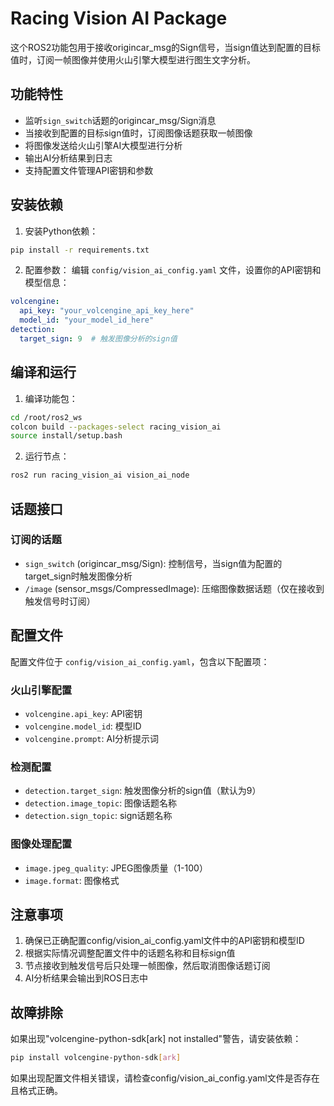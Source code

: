 # Racing Vision AI Package

这个ROS2功能包用于接收origincar_msg的Sign信号，当sign值达到配置的目标值时，订阅一帧图像并使用火山引擎大模型进行图生文字分析。

## 功能特性

- 监听`sign_switch`话题的origincar_msg/Sign消息
- 当接收到配置的目标sign值时，订阅图像话题获取一帧图像
- 将图像发送给火山引擎AI大模型进行分析
- 输出AI分析结果到日志
- 支持配置文件管理API密钥和参数

## 安装依赖

1. 安装Python依赖：
```bash
pip install -r requirements.txt
```

2. 配置参数：
编辑 `config/vision_ai_config.yaml` 文件，设置你的API密钥和模型信息：
```yaml
volcengine:
  api_key: "your_volcengine_api_key_here"
  model_id: "your_model_id_here"
detection:
  target_sign: 9  # 触发图像分析的sign值
```

## 编译和运行

1. 编译功能包：
```bash
cd /root/ros2_ws
colcon build --packages-select racing_vision_ai
source install/setup.bash
```

2. 运行节点：
```bash
ros2 run racing_vision_ai vision_ai_node
```

## 话题接口

### 订阅的话题

- `sign_switch` (origincar_msg/Sign): 控制信号，当sign值为配置的target_sign时触发图像分析
- `/image` (sensor_msgs/CompressedImage): 压缩图像数据话题（仅在接收到触发信号时订阅）

## 配置文件

配置文件位于 `config/vision_ai_config.yaml`，包含以下配置项：

### 火山引擎配置
- `volcengine.api_key`: API密钥
- `volcengine.model_id`: 模型ID
- `volcengine.prompt`: AI分析提示词

### 检测配置
- `detection.target_sign`: 触发图像分析的sign值（默认为9）
- `detection.image_topic`: 图像话题名称
- `detection.sign_topic`: sign话题名称

### 图像处理配置
- `image.jpeg_quality`: JPEG图像质量（1-100）
- `image.format`: 图像格式

## 注意事项

1. 确保已正确配置config/vision_ai_config.yaml文件中的API密钥和模型ID
2. 根据实际情况调整配置文件中的话题名称和目标sign值
3. 节点接收到触发信号后只处理一帧图像，然后取消图像话题订阅
4. AI分析结果会输出到ROS日志中

## 故障排除

如果出现"volcengine-python-sdk[ark] not installed"警告，请安装依赖：
```bash
pip install volcengine-python-sdk[ark]
```

如果出现配置文件相关错误，请检查config/vision_ai_config.yaml文件是否存在且格式正确。
